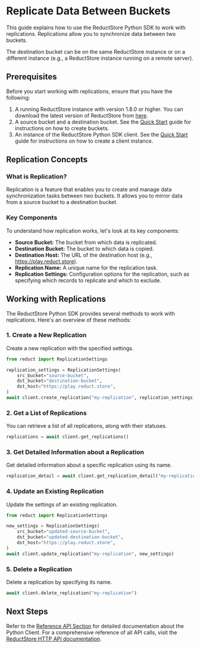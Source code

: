 # Replicate Data Between Buckets

This guide explains how to use the ReductStore Python SDK to work with replications. Replications allow you to synchronize data between two buckets. 

The destination bucket can be on the same ReductStore instance or on a different instance (e.g., a ReductStore instance running on a remote server).

## Prerequisites

Before you start working with replications, ensure that you have the following:

1. A running ReductStore instance with version 1.8.0 or higher. You can download the latest version of ReductStore from [here](https://reduct.store/download).
2. A source bucket and a destination bucket. See the [Quick Start](./quick-start.md) guide for instructions on how to create buckets.
4. An instance of the ReductStore Python SDK client. See the [Quick Start](./quick-start.md) guide for instructions on how to create a client instance.

## Replication Concepts

### What is Replication?

Replication is a feature that enables you to create and manage data synchronization tasks between two buckets. It allows you to mirror data from a source bucket to a destination bucket.

### Key Components

To understand how replication works, let's look at its key components:

- **Source Bucket:** The bucket from which data is replicated.
- **Destination Bucket:** The bucket to which data is copied.
- **Destination Host:** The URL of the destination host (e.g., https://play.reduct.store).
- **Replication Name:** A unique name for the replication task.
- **Replication Settings:** Configuration options for the replication, such as specifying which records to replicate and which to exclude.

## Working with Replications

The ReductStore Python SDK provides several methods to work with replications. Here's an overview of these methods:

### 1. Create a New Replication

Create a new replication with the specified settings.

```python
from reduct import ReplicationSettings

replication_settings = ReplicationSettings(
    src_bucket="source-bucket",
    dst_bucket="destination-bucket",
    dst_host="https://play.reduct.store",
)
await client.create_replication("my-replication", replication_settings)
```

### 2. Get a List of Replications

You can retrieve a list of all replications, along with their statuses.

```python
replications = await client.get_replications()
```

### 3. Get Detailed Information about a Replication

Get detailed information about a specific replication using its name.

```python
replication_detail = await client.get_replication_detail("my-replication")
```

### 4. Update an Existing Replication

Update the settings of an existing replication.

```python
from reduct import ReplicationSettings

new_settings = ReplicationSettings(
    src_bucket="updated-source-bucket",
    dst_bucket="updated-destination-bucket",
    dst_host="https://play.reduct.store",
)
await client.update_replication("my-replication", new_settings)
```

### 5. Delete a Replication

Delete a replication by specifying its name.

```python
await client.delete_replication("my-replication")
```

## Next Steps

Refer to the [Reference API Section](./api/client.md) for detailed documentation about the Python Client. For a comprehensive reference of all API calls, visit the [ReductStore HTTP API documentation](https://reduct.store/docs/http-api).